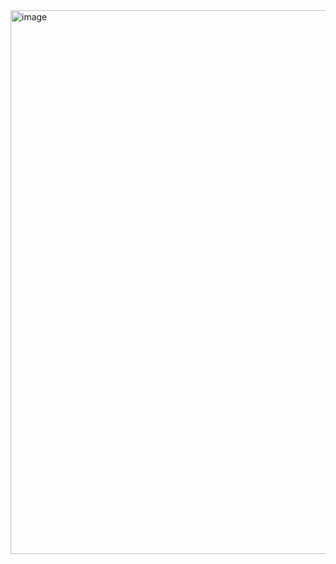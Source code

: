 <img width="870" alt="image" src="https://github.com/RevadiSundaram/ICodeThis-Projects/assets/47391816/3e2e3ecc-b1f5-48fb-909b-7c9312144342">
